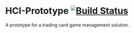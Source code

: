 # HCI-Prototype [![Build Status](https://travis-ci.org/bman4789/HCI-Prototype.svg?branch=master)](https://travis-ci.org/bman4789/HCI-Prototype)
A prototype for a trading card game management solution.
